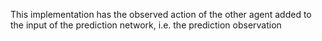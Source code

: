 This implementation has the observed action of the other agent added to the input of the prediction network, i.e. the prediction observation